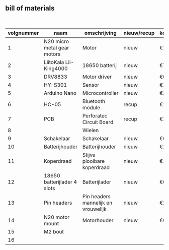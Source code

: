 ## bill of materials
<br />

|volgnummer|naam|omschrijving|nieuw/recup|kostprijs/stuk|aantal|subtotaal|
|----------|----|------------|-----------|---------|------|---------|
|         1|N20 micro metal gear motors    |   Motor         |    nieuw       |       €1,74       |   2   |   €3,4      |
|         2|LiitoKala Lii-King4000    |    18650 batterij        |   nieuw        |     €7,34         |  2    |  €14,68       |
|         3| DRV8833   |   Motor driver         |   nieuw        |   €0,51           |   1   |    €0,51     |
|         4|  HY-S301  |     Sensor       |    nieuw       | €1,59             |   1   |  €1,59       |
|         5| Arduino Nano   |   Microcontroller         |  nieuw         |    €2,91          |   1   |  €2,91       |
|         6| HC-05   |  Bluetooth module          |  recup         |    €1,61          |  1    |  €1,61       |
|         7| PCB   |  Perforatec Circuit Board          | recup          |   €1,32           |  1    |  €1,32       |
|         8|    |      Wielen      |           |              |  2  |         |
|         9|  Schakelaar  |     Schakelaar       |      nieuw     |    €0,1          |  1    |  €0,1       |
|         10|  Batterijhouder  |   Batterijhouder         |   nieuw        |     €1,29         | 1     | €1,29        |
|         11|  Koperdraad  |   Stijve plooibare koperdraad         |   nieuw        |  €1,09            |  1    |   €1,09      |
|         12|  18650 batterijlader 4 slots  |  Batterijlader          |    nieuw       | €6,33             |  1    |   €6,33      |
|         13| Pin headers   |   Pin headers mannelijk en vrouwelijk         | nieuw          |     €2,17         |  1    |   €2,17      |
|         14| N20 motor mount   |  Motorhouder          |   nieuw        |    €0,35          |   2   |    €0,7     |
|         15|  M2 bout  |            |           |              |      |         |
|         16|    |            |           |              |      |         |
